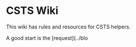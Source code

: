 <!-- TITLE: Home -->

# CSTS Wiki
This wiki has rules and resources for CSTS helpers.

A good start is the [request](../blo